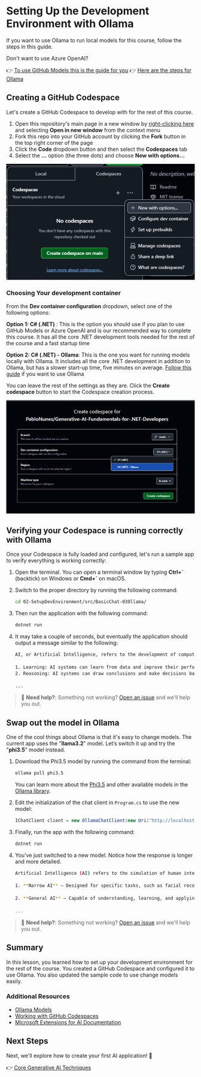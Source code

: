 # Setting Up the Development Environment with Ollama

If you want to use Ollama to run local models for this course, follow the steps in this guide.

Don't want to use Azure OpenAI?

👉 [To use GitHub Models this is the guide for you](README.md)
👉 [Here are the steps for Ollama](getting-started-ollama.md)

## Creating a GitHub Codespace

Let's create a GitHub Codespace to develop with for the rest of this course.

1. Open this repository's main page in a new window by [right-clicking here](https://github.com/microsoft/Generative-AI-for-beginners-dotnet) and selecting **Open in new window** from the context menu
1. Fork this repo into your GitHub account by clicking the **Fork** button in the top right corner of the page
1. Click the **Code** dropdown button and then select the **Codespaces** tab
1. Select the **...** option (the three dots) and choose **New with options...**

![Creating a Codespace with custom options](./images/creating-codespace.png)

### Choosing Your development container

From the **Dev container configuration** dropdown, select one of the following options:

**Option 1: C# (.NET)** : This is the option you should use if you plan to use GitHub Models or Azure OpenAI and is our recommended way to complete this course. It has all the core .NET development tools needed for the rest of the course and a fast startup time

**Option 2: C# (.NET) - Ollama**: This is the one you want for running models locally with Ollama. It includes all the core .NET development in addition to Ollama, but has a slower start-up time, five minutes on average. [Follow this guide](getting-started-ollama.md) if you want to use Ollama

You can leave the rest of the settings as they are. Click the **Create codespace** button to start the Codespace creation process.

![Selecting your development container configuration](./images/select-container-codespace.png)

## Verifying your Codespace is running correctly with Ollama

Once your Codespace is fully loaded and configured, let's run a sample app to verify everything is working correctly:

1. Open the terminal. You can open a terminal window by typing **Ctrl+\`** (backtick) on Windows or **Cmd+`** on macOS.

1. Switch to the proper directory by running the following command:

    ```bash
    cd 02-SetupDevEnvironment/src/BasicChat-03Ollama/
    ```

1. Then run the application with the following command:

    ```bash
    dotnet run
    ```

1. It may take a couple of seconds, but eventually the application should output a message similar to the following:

    ```bash
    AI, or Artificial Intelligence, refers to the development of computer systems that can perform tasks that typically require human intelligence, such as:

    1. Learning: AI systems can learn from data and improve their performance over time.
    2. Reasoning: AI systems can draw conclusions and make decisions based on the data they have been trained on.
    
    ...
    ```

> 🙋 **Need help?**: Something not working? [Open an issue](https://github.com/microsoft/Generative-AI-for-beginners-dotnet/issues/new?template=Blank+issue) and we'll help you out.

## Swap out the model in Ollama

One of the cool things about Ollama is that it's easy to change models. The current app uses the "**llama3.2**" model. Let’s switch it up and try the "**phi3.5**" model instead.

1. Download the Phi3.5 model by running the command from the terminal:

    ```bash
    ollama pull phi3.5
    ```

    You can learn more about the [Phi3.5](https://ollama.com/library/phi3.5) and other available models in the [Ollama library](https://ollama.com/library/).

1. Edit the initialization of the chat client in `Program.cs` to use the new model:

    ```csharp
    IChatClient client = new OllamaChatClient(new Uri("http://localhost:11434/"), "phi3.5");
    ```

1. Finally, run the app with the following command:

    ```bash
    dotnet run
    ```

1. You’ve just switched to a new model. Notice how the response is longer and more detailed.

    ```bash
    Artificial Intelligence (AI) refers to the simulation of human intelligence processes by machines, especially computer systems. These processes include learning (the acquisition of information and accumulation of knowledge), reasoning (using the acquired knowledge to make deductions or decisions), and self-correction. AI can manifest in various forms:

    1. **Narrow AI** – Designed for specific tasks, such as facial recognition software, voice assistants like Siri or Alexa, autonomous vehicles, etc., which operate under a limited preprogrammed set of behaviors and rules but excel within their domain when compared to humans in these specialized areas.

    2. **General AI** – Capable of understanding, learning, and applying intelligence broadly across various domains like human beings do (natural language processing, problem-solving at a high level). General AIs are still largely theoretical as we haven't yet achieved this form to the extent necessary for practical applications beyond narrow tasks.
    
    ...
    ```

> 🙋 **Need help?**: Something not working? [Open an issue](https://github.com/microsoft/Generative-AI-for-beginners-dotnet/issues/new?template=Blank+issue) and we'll help you out.

## Summary

In this lesson, you learned how to set up your development environment for the rest of the course. You created a GitHub Codespace and configured it to use Ollama. You also updated the sample code to use change models easily.

### Additional Resources

- [Ollama Models](https://ollama.com/search)
- [Working with GitHub Codespaces](https://docs.github.com/en/codespaces/getting-started)
- [Microsoft Extensions for AI Documentation](https://learn.microsoft.com/dotnet/)

## Next Steps

Next, we'll explore how to create your first AI application! 🚀

👉 [Core Generative AI Techniques](../03-CoreGenerativeAITechniques/readme.md)
